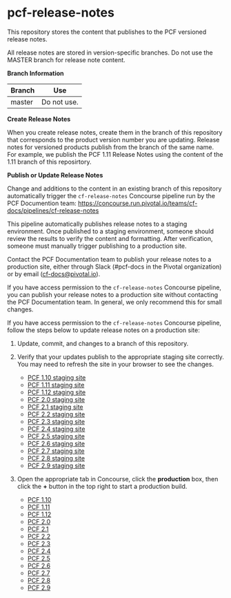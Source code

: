 pcf-release-notes
===========

This repository stores the content that publishes to the PCF versioned release notes.

All release notes are stored in version-specific branches. Do not use the MASTER branch for release note content.

**Branch Information**

|Branch | Use |
|---|---|
| master | Do not use. |


**Create Release Notes**

When you create release notes, create them in the branch of this repository that corresponds to the product version number 
you are updating. Release notes for versioned products publish from the branch of the same name. 
For example, we publish the PCF 1.11 Release Notes using the content of the 1.11 branch of this reposirtory.

**Publish or Update Release Notes**

Change and additions to the content in an existing branch of this repository automatically trigger the `cf-release-notes` 
Concourse pipeline run by the PCF Documention team: 
https://concourse.run.pivotal.io/teams/cf-docs/pipelines/cf-release-notes

This pipeline automatically publishes release notes to a staging environment. Once published to a staging environment, 
someone should review the results to verify the content and formatting. After verification, someone must manually trigger 
publishing to a production site.

Contact the PCF Documentation team to publish your release notes to a production site, either through Slack (#pcf-docs in the Pivotal organization) or by email (cf-docs@pivotal.io).

If you have access permission to the `cf-release-notes` Concourse pipeline, you can publish your release notes to a 
production site without contacting the PCF Documentation team. In general, we only recommend this for small changes.

If you have access permission to the `cf-release-notes` Concourse pipeline, follow the steps below to update release notes on a production site:

1. Update, commit, and changes to a branch of this repository.

2. Verify that your updates publish to the appropriate staging site correctly. You may need to refresh the site in your browser to see the changes.

    * [PCF 1.10 staging site](http://docs-pcf-staging.cfapps.io/pivotalcf/1-10/pcf-release-notes/index.html)
    * [PCF 1.11 staging site](http://docs-pcf-staging.cfapps.io/pivotalcf/1-11/pcf-release-notes/index.html)
    * [PCF 1.12 staging site](http://docs-pcf-staging.cfapps.io/pivotalcf/1-12/pcf-release-notes/index.html)
    * [PCF 2.0 staging site](http://docs-pcf-staging.cfapps.io/pivotalcf/2-0/pcf-release-notes/index.html)
    * [PCF 2.1 staging site](http://docs-pcf-staging.cfapps.io/pivotalcf/2-1/pcf-release-notes/index.html)
    * [PCF 2.2 staging site](http://docs-pcf-staging.cfapps.io/pivotalcf/2-2/pcf-release-notes/index.html)
    * [PCF 2.3 staging site](http://docs-pcf-staging.cfapps.io/pivotalcf/2-3/pcf-release-notes/index.html)
    * [PCF 2.4 staging site](http://docs-pcf-staging.cfapps.io/pivotalcf/2-4/pcf-release-notes/index.html)
    * [PCF 2.5 staging site](http://docs-pcf-staging.cfapps.io/pivotalcf/2-5/pcf-release-notes/index.html)
    * [PCF 2.6 staging site](http://docs-pcf-staging.cfapps.io/pivotalcf/2-6/pcf-release-notes/index.html)
    * [PCF 2.7 staging site](http://docs-pcf-staging.cfapps.io/pivotalcf/2-7/pcf-release-notes/index.html)
    * [PCF 2.8 staging site](http://docs-pcf-staging.cfapps.io/pivotalcf/2-8/pcf-release-notes/index.html)
    * [PCF 2.9 staging site](http://docs-pcf-staging.cfapps.io/pivotalcf/2-9/pcf-release-notes/index.html)

3. Open the appropriate tab in Concourse, click the **production** box, then click the **+** button in the top right to start a production build.

    * [PCF 1.10](https://concourse.run.pivotal.io/teams/cf-docs/pipelines/cf-release-notes?groups=pcf-1-10)
    * [PCF 1.11](https://concourse.run.pivotal.io/teams/cf-docs/pipelines/cf-release-notes?groups=pcf-1-11)
    * [PCF 1.12](https://concourse.run.pivotal.io/teams/cf-docs/pipelines/cf-release-notes?groups=pcf-1-12)
    * [PCF 2.0](https://concourse.run.pivotal.io/teams/cf-docs/pipelines/cf-release-notes?groups=pcf-2-0)
    * [PCF 2.1](https://concourse.run.pivotal.io/teams/cf-docs/pipelines/cf-release-notes?groups=pcf-2-1)
    * [PCF 2.2](https://concourse.run.pivotal.io/teams/cf-docs/pipelines/cf-release-notes?groups=pcf-2-2)
    * [PCF 2.3](https://concourse.run.pivotal.io/teams/cf-docs/pipelines/cf-release-notes?groups=pcf-2-3)
    * [PCF 2.4](https://concourse.run.pivotal.io/teams/cf-docs/pipelines/cf-release-notes?groups=pcf-2-4)
    * [PCF 2.5](https://concourse.run.pivotal.io/teams/cf-docs/pipelines/cf-release-notes?groups=pcf-2-5)
    * [PCF 2.6](https://concourse.run.pivotal.io/teams/cf-docs/pipelines/cf-release-notes?groups=pcf-2-6)
    * [PCF 2.7](https://concourse.run.pivotal.io/teams/cf-docs/pipelines/cf-release-notes?groups=pcf-2-7)
    * [PCF 2.8](https://concourse.run.pivotal.io/teams/cf-docs/pipelines/cf-release-notes?groups=pcf-2-8)
    * [PCF 2.9](https://concourse.run.pivotal.io/teams/cf-docs/pipelines/cf-release-notes?groups=pcf-2-9)

